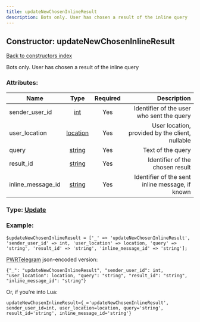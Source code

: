 ```yaml
---
title: updateNewChosenInlineResult
description: Bots only. User has chosen a result of the inline query
---
```

## Constructor: updateNewChosenInlineResult  
[Back to constructors index](index.md)



Bots only. User has chosen a result of the inline query

### Attributes:

| Name     |    Type       | Required | Description |
|----------|:-------------:|:--------:|------------:|
|sender\_user\_id|[int](../types/int.md) | Yes|Identifier of the user who sent the query|
|user\_location|[location](../types/location.md) | Yes|User location, provided by the client, nullable|
|query|[string](../types/string.md) | Yes|Text of the query|
|result\_id|[string](../types/string.md) | Yes|Identifier of the chosen result|
|inline\_message\_id|[string](../types/string.md) | Yes|Identifier of the sent inline message, if known|



### Type: [Update](../types/Update.md)


### Example:

```
$updateNewChosenInlineResult = ['_' => 'updateNewChosenInlineResult', 'sender_user_id' => int, 'user_location' => location, 'query' => 'string', 'result_id' => 'string', 'inline_message_id' => 'string'];
```  

[PWRTelegram](https://pwrtelegram.xyz) json-encoded version:

```
{"_": "updateNewChosenInlineResult", "sender_user_id": int, "user_location": location, "query": "string", "result_id": "string", "inline_message_id": "string"}
```


Or, if you're into Lua:  


```
updateNewChosenInlineResult={_='updateNewChosenInlineResult', sender_user_id=int, user_location=location, query='string', result_id='string', inline_message_id='string'}

```


